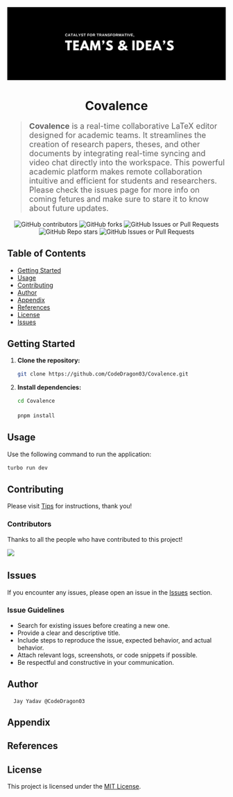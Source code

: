 <div align="center">
<img src="./Poster.jpeg" alt="Covalence Poster" />
</div>

<h1 align="center">Covalence</h1>

<blockquote style="font-size:18px;">
<strong>Covalence</strong> is a real-time collaborative LaTeX editor designed for academic teams. It streamlines the creation of research papers, theses, and other documents by integrating real-time syncing and video chat directly into the workspace. This powerful academic platform makes remote collaboration intuitive and efficient for students and researchers. Please check the issues page for more info on coming fetures and make sure to stare it to know about future updates. 
</blockquote>

<div align="center">
<img src="https://img.shields.io/github/contributors/CodeDragon03/Covalence?style=for-the-badge&logo=github&color=green" alt="GitHub contributors" />
<img src="https://img.shields.io/github/forks/CodeDragon03/Covalence?style=for-the-badge&logo=github&color=green" alt="GitHub forks" />
<img alt="GitHub Issues or Pull Requests" src="https://img.shields.io/github/issues-pr/CodeDragon03/Covalence?style=for-the-badge&logo=github&color=green">
<img src="https://img.shields.io/github/stars/CodeDragon03/Covalence?style=for-the-badge&logo=github&color=green" alt="GitHub Repo stars" />
<img src="https://img.shields.io/github/issues/CodeDragon03/Covalence?style=for-the-badge&logo=github&color=green" alt="GitHub Issues or Pull Requests" />
</div>

## Table of Contents

- [Getting Started](#getting-started)
- [Usage](#usage)
- [Contributing](#contributors)
- [Author](#author)
- [Appendix](#appendix)
- [References](#references)
- [License](#license)
- [Issues](https://github.com/CodeDragon03/Covalence/issues)

## Getting Started

1.  **Clone the repository:**

    ```bash
    git clone https://github.com/CodeDragon03/Covalence.git
    ```

2.  **Install dependencies:**

    ```bash
    cd Covalence

    pnpm install
    ```

## Usage

Use the following command to run the application:

```bash
turbo run dev
```

## Contributing

Please visit [Tips](./CONTRIBUTING.md) for instructions, thank you!

### Contributors

Thanks to all the people who have contributed to this project\!

<div align="start">
<a href="https://github.com/CodeDragon03/Monorepo/graphs/contributors">
<img src="https://contrib.rocks/image?repo=CodeDragon03/Monorepo"/>
</a>
</div>

## Issues

If you encounter any issues, please open an issue in the
[Issues](https://github.com/CodeDragon03/Covalence/issues) section.

### Issue Guidelines

- Search for existing issues before creating a new one.
- Provide a clear and descriptive title.
- Include steps to reproduce the issue, expected behavior, and actual behavior.
- Attach relevant logs, screenshots, or code snippets if possible.
- Be respectful and constructive in your communication.

## Author

```
  Jay Yadav @CodeDragon03
```

## Appendix

## References

## License

This project is licensed under the
[MIT License](./LICENSE).
